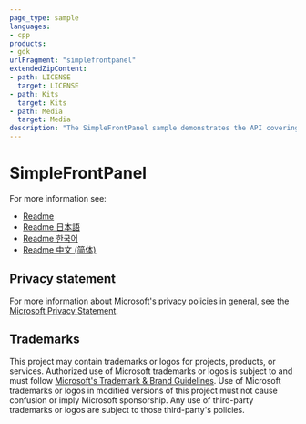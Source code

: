```yaml
---
page_type: sample
languages:
- cpp
products:
- gdk
urlFragment: "simplefrontpanel"
extendedZipContent:
- path: LICENSE
  target: LICENSE
- path: Kits
  target: Kits
- path: Media
  target: Media
description: "The SimpleFrontPanel sample demonstrates the API covering the basic functionality that you will need to get started programming for the Xbox DevKit Front Panel."
---
```


# SimpleFrontPanel

For more information see: 
- [Readme](https://github.com/microsoft/Xbox-GDK-Samples/blob/main/Samples/System/SimpleFrontPanel/readme_en-us.md)
- [Readme 日本語](https://github.com/microsoft/Xbox-GDK-Samples/blob/main/Samples/System/SimpleFrontPanel/readme_ja-jp.md)
- [Readme 한국어](https://github.com/microsoft/Xbox-GDK-Samples/blob/main/Samples/System/SimpleFrontPanel/readme_ko-kr.md)
- [Readme 中文 (简体)](https://github.com/microsoft/Xbox-GDK-Samples/blob/main/Samples/System/SimpleFrontPanel/readme_zh-cn.md)

## Privacy statement

For more information about Microsoft's privacy policies in general, see the [Microsoft Privacy Statement](https://privacy.microsoft.com/privacystatement/).

## Trademarks

This project may contain trademarks or logos for projects, products, or services. Authorized use of Microsoft trademarks or logos is subject to and must follow [Microsoft's Trademark & Brand Guidelines](https://www.microsoft.com/en-us/legal/intellectualproperty/trademarks/usage/general). Use of Microsoft trademarks or logos in modified versions of this project must not cause confusion or imply Microsoft sponsorship. Any use of third-party trademarks or logos are subject to those third-party's policies.

